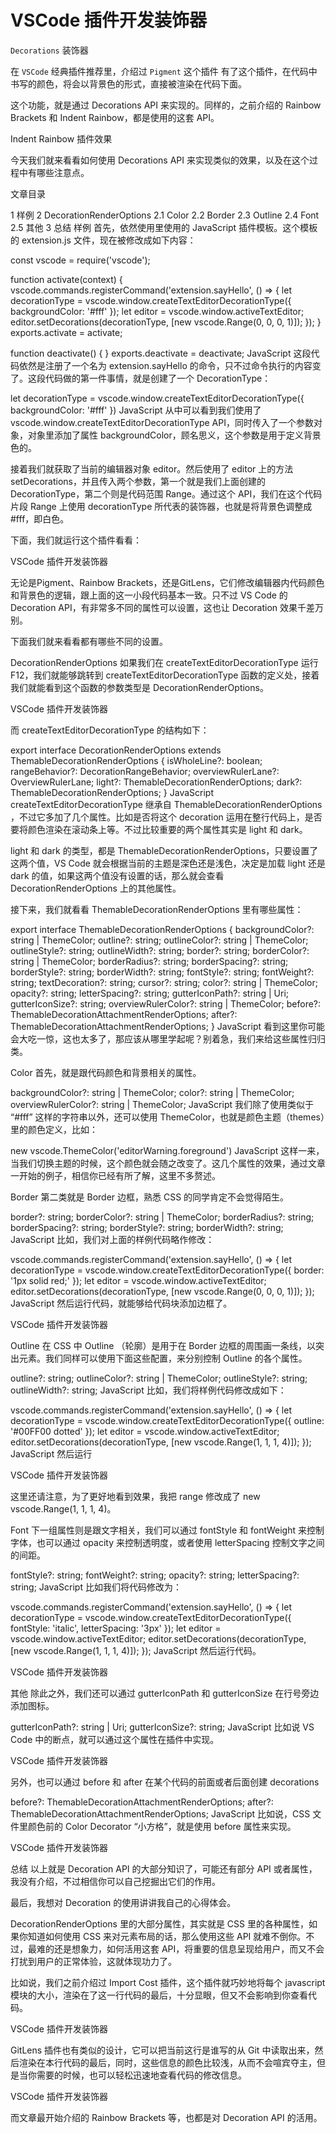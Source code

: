 # VSCode 插件开发装饰器

`Decorations` 装饰器

在 `VSCode` 经典插件推荐里，介绍过 `Pigment` 这个插件
有了这个插件，在代码中书写的颜色，将会以背景色的形式，直接被渲染在代码下面。

这个功能，就是通过 Decorations API 来实现的。同样的，之前介绍的 Rainbow Brackets 和 Indent Rainbow，都是使用的这套 API。


Indent Rainbow 插件效果

今天我们就来看看如何使用 Decorations API 来实现类似的效果，以及在这个过程中有哪些注意点。

文章目录

1 样例
2 DecorationRenderOptions
2.1 Color
2.2 Border
2.3 Outline
2.4 Font
2.5 其他
3 总结
样例
首先，依然使用里使用的 JavaScript 插件模板。这个模板的 extension.js 文件，现在被修改成如下内容：

const vscode = require('vscode');

function activate(context) {
    vscode.commands.registerCommand('extension.sayHello', () => {
        let decorationType = vscode.window.createTextEditorDecorationType({
            backgroundColor: '#fff'
        });
        let editor = vscode.window.activeTextEditor;
        editor.setDecorations(decorationType, [new vscode.Range(0, 0, 0, 1)]);
    });
}
exports.activate = activate;

function deactivate() {
}
exports.deactivate = deactivate;
JavaScript
这段代码依然是注册了一个名为 extension.sayHello 的命令，只不过命令执行的内容变了。这段代码做的第一件事情，就是创建了一个 DecorationType：

let decorationType = vscode.window.createTextEditorDecorationType({
    backgroundColor: '#fff'
})
JavaScript
从中可以看到我们使用了 vscode.window.createTextEditorDecorationType API，同时传入了一个参数对象，对象里添加了属性 backgroundColor，顾名思义，这个参数是用于定义背景色的。

接着我们就获取了当前的编辑器对象 editor。然后使用了 editor 上的方法 setDecorations，并且传入两个参数，第一个就是我们上面创建的 DecorationType，第二个则是代码范围 Range。通过这个 API，我们在这个代码片段 Range 上使用 decorationType 所代表的装饰器，也就是将背景色调整成 #fff，即白色。

下面，我们就运行这个插件看看：

VSCode 插件开发装饰器

无论是Pigment、Rainbow Brackets，还是GitLens，它们修改编辑器内代码颜色和背景色的逻辑，跟上面的这一小段代码基本一致。只不过 VS Code 的 Decoration API，有非常多不同的属性可以设置，这也让 Decoration 效果千差万别。

下面我们就来看看都有哪些不同的设置。

DecorationRenderOptions
如果我们在 createTextEditorDecorationType 运行 F12，我们就能够跳转到 createTextEditorDecorationType 函数的定义处，接着我们就能看到这个函数的参数类型是 DecorationRenderOptions。

VSCode 插件开发装饰器

而 createTextEditorDecorationType 的结构如下：

export interface DecorationRenderOptions extends ThemableDecorationRenderOptions {
        isWholeLine?: boolean;
        rangeBehavior?: DecorationRangeBehavior;
        overviewRulerLane?: OverviewRulerLane;
        light?: ThemableDecorationRenderOptions;
        dark?: ThemableDecorationRenderOptions;
}
JavaScript
createTextEditorDecorationType 继承自 ThemableDecorationRenderOptions ，不过它多加了几个属性。比如是否将这个 decoration 运用在整行代码上，是否要将颜色渲染在滚动条上等。不过比较重要的两个属性其实是 light 和 dark。

light 和 dark 的类型，都是 ThemableDecorationRenderOptions，只要设置了这两个值，VS Code 就会根据当前的主题是深色还是浅色，决定是加载 light 还是 dark 的值，如果这两个值没有设置的话，那么就会查看 DecorationRenderOptions 上的其他属性。

接下来，我们就看看 ThemableDecorationRenderOptions 里有哪些属性：

export interface ThemableDecorationRenderOptions {
        backgroundColor?: string | ThemeColor;
        outline?: string;
        outlineColor?: string | ThemeColor;
        outlineStyle?: string;
        outlineWidth?: string;
        border?: string;
        borderColor?: string | ThemeColor;
        borderRadius?: string;
        borderSpacing?: string;
        borderStyle?: string;
        borderWidth?: string;
        fontStyle?: string;
        fontWeight?: string;
        textDecoration?: string;
        cursor?: string;
        color?: string | ThemeColor;
        opacity?: string;
        letterSpacing?: string;
        gutterIconPath?: string | Uri;
        gutterIconSize?: string;
        overviewRulerColor?: string | ThemeColor;
        before?: ThemableDecorationAttachmentRenderOptions;
        after?: ThemableDecorationAttachmentRenderOptions;
    }
JavaScript
看到这里你可能会大吃一惊，这也太多了，那应该从哪里学起呢？别着急，我们来给这些属性归归类。

Color
首先，就是跟代码颜色和背景相关的属性。

backgroundColor?: string | ThemeColor;
color?: string | ThemeColor;
overviewRulerColor?: string | ThemeColor;
JavaScript
我们除了使用类似于 “#fff” 这样的字符串以外，还可以使用 ThemeColor，也就是颜色主题（themes）里的颜色定义，比如：

new vscode.ThemeColor('editorWarning.foreground') 
JavaScript
这样一来，当我们切换主题的时候，这个颜色就会随之改变了。这几个属性的效果，通过文章一开始的例子，相信你已经有所了解，这里不多赘述。

Border
第二类就是 Border 边框，熟悉 CSS 的同学肯定不会觉得陌生。

border?: string;
borderColor?: string | ThemeColor;
borderRadius?: string;
borderSpacing?: string;
borderStyle?: string;
borderWidth?: string;
JavaScript
比如，我们对上面的样例代码略作修改：

vscode.commands.registerCommand('extension.sayHello', () => {
        let decorationType = vscode.window.createTextEditorDecorationType({
            border: '1px solid red;'
        });
        let editor = vscode.window.activeTextEditor;
        editor.setDecorations(decorationType, [new vscode.Range(0, 0, 0, 1)]);
    });
JavaScript
然后运行代码，就能够给代码块添加边框了。

VSCode 插件开发装饰器

Outline
在 CSS 中 Outline （轮廓）是用于在 Border 边框的周围画一条线，以突出元素。我们同样可以使用下面这些配置，来分别控制 Outline 的各个属性。

outline?: string;
        outlineColor?: string | ThemeColor;
        outlineStyle?: string;
        outlineWidth?: string;
JavaScript
比如，我们将样例代码修改成如下：

vscode.commands.registerCommand('extension.sayHello', () => {
        let decorationType = vscode.window.createTextEditorDecorationType({
            outline: '#00FF00 dotted'
        });
        let editor = vscode.window.activeTextEditor;
        editor.setDecorations(decorationType, [new vscode.Range(1, 1, 1, 4)]);
    });
JavaScript
然后运行

VSCode 插件开发装饰器

这里还请注意，为了更好地看到效果，我把 range 修改成了 new vscode.Range(1, 1, 1, 4)。

Font
下一组属性则是跟文字相关，我们可以通过 fontStyle 和 fontWeight 来控制字体，也可以通过 opacity 来控制透明度，或者使用 letterSpacing 控制文字之间的间距。

fontStyle?: string;
fontWeight?: string;
opacity?: string;
letterSpacing?: string;
JavaScript
比如我们将代码修改为：

vscode.commands.registerCommand('extension.sayHello', () => {
        let decorationType = vscode.window.createTextEditorDecorationType({
            fontStyle: 'italic',
            letterSpacing: '3px'
        });
        let editor = vscode.window.activeTextEditor;
        editor.setDecorations(decorationType, [new vscode.Range(1, 1, 1, 4)]);
    });
JavaScript
然后运行代码。

VSCode 插件开发装饰器

其他
除此之外，我们还可以通过 gutterIconPath 和 gutterIconSize 在行号旁边添加图标。

gutterIconPath?: string | Uri;
gutterIconSize?: string;
JavaScript
比如说 VS Code 中的断点，就可以通过这个属性在插件中实现。

VSCode 插件开发装饰器

另外，也可以通过 before 和 after 在某个代码的前面或者后面创建 decorations

before?: ThemableDecorationAttachmentRenderOptions;
after?: ThemableDecorationAttachmentRenderOptions;
JavaScript
比如说，CSS 文件里颜色前的 Color Decorator “小方格”，就是使用 before 属性来实现。

VSCode 插件开发装饰器

总结
以上就是 Decoration API 的大部分知识了，可能还有部分 API 或者属性，我没有介绍，不过相信你可以自己挖掘出它们的作用。

最后，我想对 Decoration 的使用讲讲我自己的心得体会。

DecorationRenderOptions 里的大部分属性，其实就是 CSS 里的各种属性，如果你知道如何使用 CSS 来对元素布局的话，那么使用这些 API 就难不倒你。不过，最难的还是想象力，如何活用这套 API，将重要的信息呈现给用户，而又不会打扰到用户的正常体验，这就体现功力了。

比如说，我们之前介绍过 Import Cost 插件，这个插件就巧妙地将每个 javascript 模块的大小，渲染在了这一行代码的最后，十分显眼，但又不会影响到你查看代码。

VSCode 插件开发装饰器

GitLens 插件也有类似的设计，它可以把当前这行是谁写的从 Git 中读取出来，然后渲染在本行代码的最后，同时，这些信息的颜色比较浅，从而不会喧宾夺主，但是当你需要的时候，也可以轻松迅速地查看代码的修改信息。

VSCode 插件开发装饰器

而文章最开始介绍的 Rainbow Brackets 等，也都是对 Decoration API 的活用。

